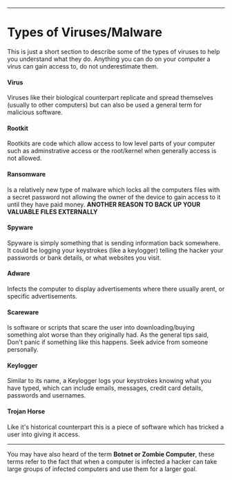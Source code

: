 
---

# Types of Viruses/Malware

This is just a short section to describe some of the types of viruses to help you understand what they do. Anything you can do on your computer a virus can gain access to, do not underestimate them.

#### Virus

Viruses like their biological counterpart replicate and spread themselves \(usually to other computers\) but can also be used a general term for malicious software.

#### Rootkit

Rootkits are code which allow access to low level parts of your computer such as adminstrative access or the root/kernel when generally access is not allowed.

#### Ransomware

Is a relatively new type of malware which locks all the computers files with a secret password not allowing the owner of the device to gain access to it until they have paid money. **ANOTHER REASON TO BACK UP YOUR VALUABLE FILES EXTERNALLY**

#### Spyware

Spyware is simply something that is sending information back somewhere. It could be logging your keystrokes \(like a keylogger\) telling the hacker your passwords or bank details, or what websites you visit.

#### Adware

Infects the computer to display advertisements where there usually arent, or specific advertisements.

#### Scareware

Is software or scripts that scare the user into downloading/buying something alot worse than they originally had. As the general tips said, Don't panic if something like this happens. Seek advice from someone personally.

#### Keylogger

Similar to its name, a Keylogger logs your keystrokes knowing what you have typed, which can include emails, messages, credit card details, passwords and usernames.

#### Trojan Horse

Like it's historical counterpart this is a piece of software which has tricked a user into giving it access.

---

You may have also heard of the term **Botnet **or** Zombie Computer**, these terms refer to the fact that when a computer is infected a hacker can take large groups of infected computers and use them for a larger goal.

